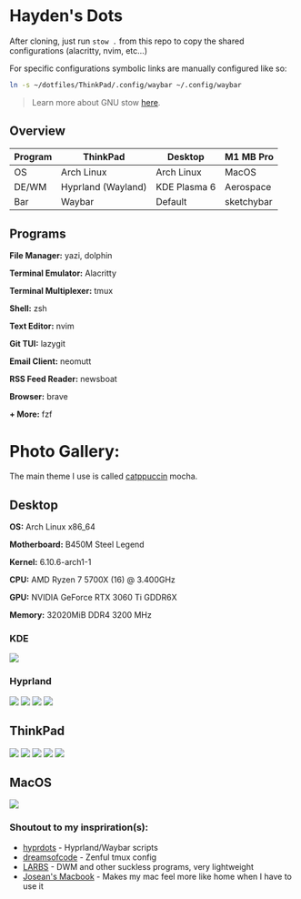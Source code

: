 # Hayden's Dots

After cloning, just run `stow .` from this repo to copy the shared configurations (alacritty, nvim, etc...)

For specific configurations symbolic links are manually configured like so:

```sh
ln -s ~/dotfiles/ThinkPad/.config/waybar ~/.config/waybar
```

> Learn more about GNU stow [here](https://www.gnu.org/software/stow/).

## Overview

| Program | ThinkPad           | Desktop      | M1 MB Pro  |
| ------- | ------------------ | ------------ | ---------- |
| OS      | Arch Linux         | Arch Linux   | MacOS      |
| DE/WM   | Hyprland (Wayland) | KDE Plasma 6 | Aerospace  |
| Bar     | Waybar             | Default      | sketchybar |

## Programs

**File Manager:** yazi, dolphin

**Terminal Emulator:** Alacritty

**Terminal Multiplexer:** tmux

**Shell:** zsh

**Text Editor:** nvim

**Git TUI:** lazygit

**Email Client:** neomutt

**RSS Feed Reader:** newsboat

**Browser:** brave

**+ More:** fzf

# Photo Gallery:

The main theme I use is called [catppuccin](https://github.com/catppuccin/catppuccin) mocha.

## Desktop

**OS:** Arch Linux x86_64

**Motherboard:** B450M Steel Legend

**Kernel:** 6.10.6-arch1-1

**CPU:** AMD Ryzen 7 5700X (16) @ 3.400GHz

**GPU:** NVIDIA GeForce RTX 3060 Ti GDDR6X

**Memory:** 32020MiB DDR4 3200 MHz

### KDE

<img src ="https://www.haydenhanson.dev/images/gallery/desktop.gif"/>

### Hyprland

<img src="https://haydenhanson.dev/images/gallery/archNeofetch.png"/>

<img src="https://haydenhanson.dev/images/gallery/customNvimWelcome.png"/>

<img src="https://haydenhanson.dev/images/gallery/webWorkEnv.png"/>

<img src="https://haydenhanson.dev/images/gallery/btop.png"/>

## ThinkPad

<img src="https://haydenhanson.dev/images/gallery/thinkpad_workspace1.png"/>

<img src="https://haydenhanson.dev/images/gallery/thinkpad_workspace2.png"/>

<img src="https://haydenhanson.dev/images/gallery/thinkpad_workspace2_tmux.png"/>

<img src="https://haydenhanson.dev/images/gallery/thinkpad_workspace3.png"/>

<img src="https://haydenhanson.dev/images/gallery/thinkpad_workspace4.png"/>

## MacOS

<img src="https://haydenhanson.dev/images/gallery/macos_workspace2.png"/>

### Shoutout to my inspriration(s):

- [hyprdots](https://github.com/prasanthrangan/hyprdots) - Hyprland/Waybar scripts
- [dreamsofcode](https://www.youtube.com/watch?v=DzNmUNvnB04) - Zenful tmux config
- [LARBS](https://larbs.xyz/) - DWM and other suckless programs, very lightweight
- [Josean's Macbook](https://github.com/josean-dev/dev-environment-files/) - Makes my mac feel more like home when I have to use it
